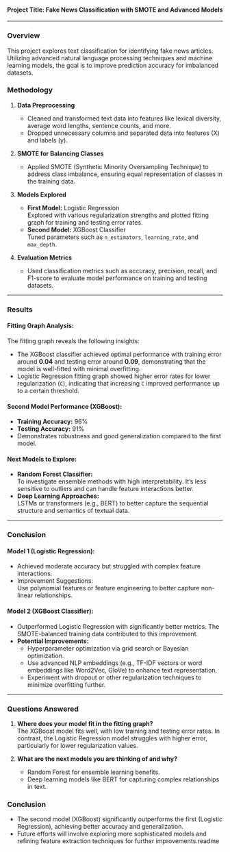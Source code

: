#### Project Title: Fake News Classification with SMOTE and Advanced Models

---

### Overview
This project explores text classification for identifying fake news articles. Utilizing advanced natural language processing techniques and machine learning models, the goal is to improve prediction accuracy for imbalanced datasets.

### Methodology
1. **Data Preprocessing**  
   - Cleaned and transformed text data into features like lexical diversity, average word lengths, sentence counts, and more.
   - Dropped unnecessary columns and separated data into features (X) and labels (y).

2. **SMOTE for Balancing Classes**  
   - Applied SMOTE (Synthetic Minority Oversampling Technique) to address class imbalance, ensuring equal representation of classes in the training data.

3. **Models Explored**
   - **First Model:** Logistic Regression  
     Explored with various regularization strengths and plotted fitting graph for training and testing error rates.  
   - **Second Model:** XGBoost Classifier  
     Tuned parameters such as `n_estimators`, `learning_rate`, and `max_depth`.

4. **Evaluation Metrics**  
   - Used classification metrics such as accuracy, precision, recall, and F1-score to evaluate model performance on training and testing datasets.

---

### Results

#### Fitting Graph Analysis:
The fitting graph reveals the following insights:  
- The XGBoost classifier achieved optimal performance with training error around **0.04** and testing error around **0.09**, demonstrating that the model is well-fitted with minimal overfitting.
- Logistic Regression fitting graph showed higher error rates for lower regularization (`C`), indicating that increasing `C` improved performance up to a certain threshold.

#### Second Model Performance (XGBoost):  
- **Training Accuracy:** 96%  
- **Testing Accuracy:** 91%  
- Demonstrates robustness and good generalization compared to the first model. 

#### Next Models to Explore:  
- **Random Forest Classifier:**  
   To investigate ensemble methods with high interpretability. It’s less sensitive to outliers and can handle feature interactions better.
- **Deep Learning Approaches:**  
   LSTMs or transformers (e.g., BERT) to better capture the sequential structure and semantics of textual data.

---

### Conclusion

#### Model 1 (Logistic Regression):  
- Achieved moderate accuracy but struggled with complex feature interactions.
- Improvement Suggestions:  
   Use polynomial features or feature engineering to better capture non-linear relationships.

#### Model 2 (XGBoost Classifier):  
- Outperformed Logistic Regression with significantly better metrics. The SMOTE-balanced training data contributed to this improvement.  
- **Potential Improvements:**  
   - Hyperparameter optimization via grid search or Bayesian optimization.  
   - Use advanced NLP embeddings (e.g., TF-IDF vectors or word embeddings like Word2Vec, GloVe) to enhance text representation.  
   - Experiment with dropout or other regularization techniques to minimize overfitting further.

---

### Questions Answered

1. **Where does your model fit in the fitting graph?**  
   The XGBoost model fits well, with low training and testing error rates. In contrast, the Logistic Regression model struggles with higher error, particularly for lower regularization values.

2. **What are the next models you are thinking of and why?**  
   - Random Forest for ensemble learning benefits.
   - Deep learning models like BERT for capturing complex relationships in text.

### Conclusion
- The second model (XGBoost) significantly outperforms the first (Logistic Regression), achieving better accuracy and generalization.  
- Future efforts will involve exploring more sophisticated models and refining feature extraction techniques for further improvements.readme
